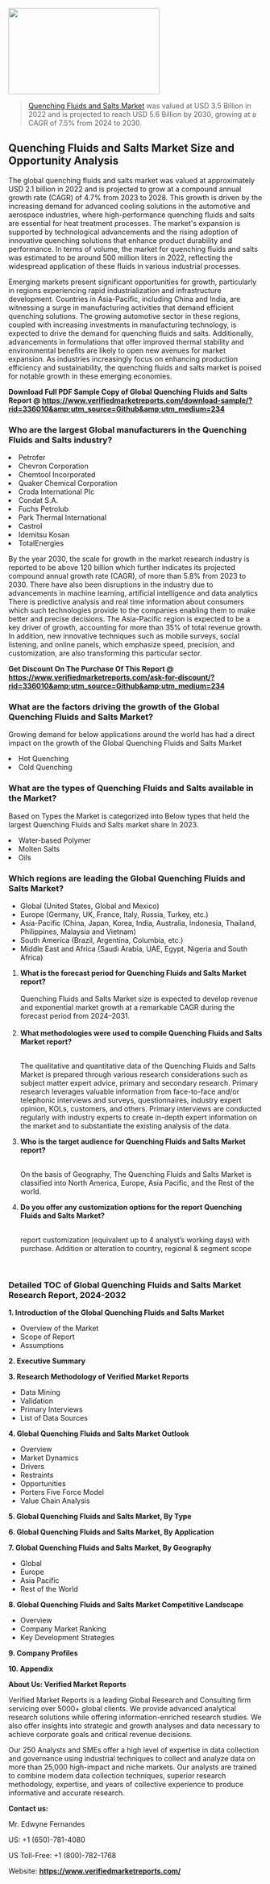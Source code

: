 <img src="https://ffe5etoiles.com/wp-content/uploads/2024/12/MST1-300x171.png" alt="" width="300" height="171" class="alignnone size-medium wp-image-20088" /><blockquote><p><p><a href="https://www.verifiedmarketreports.com/download-sample/?rid=336010&utm_source=Github&utm_medium=234" target="_blank">Quenching Fluids and Salts Market</a> was valued at USD 3.5 Billion in 2022 and is projected to reach USD 5.6 Billion by 2030, growing at a CAGR of 7.5% from 2024 to 2030.</p></blockquote><p><h2>Quenching Fluids and Salts Market Size and Opportunity Analysis</h2><p>The global quenching fluids and salts market was valued at approximately USD 2.1 billion in 2022 and is projected to grow at a compound annual growth rate (CAGR) of 4.7% from 2023 to 2028. This growth is driven by the increasing demand for advanced cooling solutions in the automotive and aerospace industries, where high-performance quenching fluids and salts are essential for heat treatment processes. The market's expansion is supported by technological advancements and the rising adoption of innovative quenching solutions that enhance product durability and performance. In terms of volume, the market for quenching fluids and salts was estimated to be around 500 million liters in 2022, reflecting the widespread application of these fluids in various industrial processes.</p><p>Emerging markets present significant opportunities for growth, particularly in regions experiencing rapid industrialization and infrastructure development. Countries in Asia-Pacific, including China and India, are witnessing a surge in manufacturing activities that demand efficient quenching solutions. The growing automotive sector in these regions, coupled with increasing investments in manufacturing technology, is expected to drive the demand for quenching fluids and salts. Additionally, advancements in formulations that offer improved thermal stability and environmental benefits are likely to open new avenues for market expansion. As industries increasingly focus on enhancing production efficiency and sustainability, the quenching fluids and salts market is poised for notable growth in these emerging economies.</p></p><p class=""><strong>Download Full PDF Sample Copy of Global Quenching Fluids and Salts Report @ <a href="https://www.verifiedmarketreports.com/download-sample/?rid=336010&amp;utm_source=Github&amp;utm_medium=234" target="_blank">https://www.verifiedmarketreports.com/download-sample/?rid=336010&amp;utm_source=Github&amp;utm_medium=234</a></strong></p><h3 id="" class="">Who are the largest Global manufacturers in the Quenching Fluids and Salts industry?</h3><p><li>Petrofer</li><li> Chevron Corporation</li><li> Chemtool Incorporated</li><li> Quaker Chemical Corporation</li><li> Croda International Plc</li><li> Condat S.A.</li><li> Fuchs Petrolub</li><li> Park Thermal International</li><li> Castrol</li><li> Idemitsu Kosan</li><li> TotalEnergies</li></p><div class=""><div class="" dir="" data-message-author-role="" data-message-id="" data-message-model-slug=""><div class=""><div class=""><div class=""><div class="" dir="" data-message-author-role="" data-message-id="" data-message-model-slug=""><div class=""><div class=""><p>By the year 2030, the scale for growth in the market research industry is reported to be above 120 billion which further indicates its projected compound annual growth rate (CAGR), of more than 5.8% from 2023 to 2030. There have also been disruptions in the industry due to advancements in machine learning, artificial intelligence and data analytics There is predictive analysis and real time information about consumers which such technologies provide to the companies enabling them to make better and precise decisions. The Asia-Pacific region is expected to be a key driver of growth, accounting for more than 35% of total revenue growth. In addition, new innovative techniques such as mobile surveys, social listening, and online panels, which emphasize speed, precision, and customization, are also transforming this particular sector.</p><p><strong>Get Discount On The Purchase Of This Report @&nbsp; <a href="https://www.verifiedmarketreports.com/ask-for-discount/?rid=336010&amp;utm_source=Github&amp;utm_medium=234" target="_blank">https://www.verifiedmarketreports.com/ask-for-discount/?rid=336010&amp;utm_source=Github&amp;utm_medium=234</a></strong></p></div></div></div></div></div></div></div></div><h3 id="" class="">What are the factors driving the growth of the Global Quenching Fluids and Salts Market?</h3><p id="" class="">Growing demand for below applications around the world has had a direct impact on the growth of the Global Quenching Fluids and Salts Market</p><p id="" class=""><li>Hot Quenching</li><li> Cold Quenching</li></p><h3 id="" class="">What are the types of Quenching Fluids and Salts available in the Market?</h3><p id="" class="">Based on Types the Market is categorized into Below types that held the largest Quenching Fluids and Salts market share In 2023.</p><p id="" class=""><li>Water-based Polymer</li><li> Molten Salts</li><li> Oils</li></p><h3 id="" class="">Which regions are leading the Global Quenching Fluids and Salts Market?</h3><ul><li>Global (United States, Global and Mexico)</li><li>Europe (Germany, UK, France, Italy, Russia, Turkey, etc.)</li><li>Asia-Pacific (China, Japan, Korea, India, Australia, Indonesia, Thailand, Philippines, Malaysia and Vietnam)</li><li>South America (Brazil, Argentina, Columbia, etc.)</li><li>Middle East and Africa (Saudi Arabia, UAE, Egypt, Nigeria and South Africa)</li></ul><p><ol><li><strong>What is the forecast period for Quenching Fluids and Salts Market report?<br /></strong><br /><span data-sheets-root="1" data-sheets-value="{&quot;1&quot;:2,&quot;2&quot;:&quot;XXXX size is expected to develop revenue and exponential market growth at a remarkable CAGR during the forecast period from 2024&ndash;2030.&quot;}" data-sheets-userformat="{&quot;2&quot;:12674,&quot;4&quot;:{&quot;1&quot;:2,&quot;2&quot;:16776960},&quot;10&quot;:2,&quot;11&quot;:0,&quot;15&quot;:&quot;Arial&quot;,&quot;16&quot;:12}">Quenching Fluids and Salts Market size is expected to develop revenue and exponential market growth at a remarkable CAGR during the forecast period from 2024&ndash;2031.</span><br /><br /></li><li><strong>What methodologies were used to compile Quenching Fluids and Salts Market report?<br /><br /></strong><p>The qualitative and quantitative data of the&nbsp;Quenching Fluids and Salts Market is prepared through various research considerations such as subject matter expert advice, primary and secondary research. Primary research leverages valuable information from face-to-face and/or telephonic interviews and surveys, questionnaires, industry expert opinion, KOLs, customers, and others. Primary interviews are conducted regularly with industry experts to create in-depth expert information on the market and to substantiate the existing analysis of the data.&nbsp;</p></li><li><strong>Who is the target audience for Quenching Fluids and Salts Market report?<br /><br /></strong><p>On the basis of Geography, The&nbsp;Quenching Fluids and Salts Market is classified into North America, Europe, Asia Pacific, and the Rest of the world.</p></li><li><strong>Do you offer any customization options for the report Quenching Fluids and Salts Market?<br /><br /></strong><p>report customization (equivalent up to 4 analyst&rsquo;s working days) with purchase. Addition or alteration to country, regional &amp; segment scope</p><p>&nbsp;</p></li></ol></p><h3 id="" class="">Detailed TOC of Global Quenching Fluids and Salts Market Research Report, 2024-2032</h3><p id="" class=""><strong>1. Introduction of the Global Quenching Fluids and Salts Market</strong></p><ul><li>Overview of the Market</li><li>Scope of Report</li><li>Assumptions</li></ul><p id="" class=""><strong>2. Executive Summary</strong></p><p id="" class=""><strong>3. Research Methodology of&nbsp;Verified Market Reports</strong></p><ul><li>Data Mining</li><li>Validation</li><li>Primary Interviews</li><li>List of Data Sources</li></ul><p id="" class=""><strong>4. Global Quenching Fluids and Salts Market Outlook</strong></p><ul><li>Overview</li><li>Market Dynamics</li><li>Drivers</li><li>Restraints</li><li>Opportunities</li><li>Porters Five Force Model</li><li>Value Chain Analysis</li></ul><p id="" class=""><strong>5. Global Quenching Fluids and Salts Market, By&nbsp;Type</strong></p><p id="" class=""><strong>6. Global Quenching Fluids and Salts Market, By Application</strong></p><p id="" class=""><strong>7. Global Quenching Fluids and Salts Market, By Geography</strong></p><ul><li>Global</li><li>Europe</li><li>Asia Pacific</li><li>Rest of the World</li></ul><p id="" class=""><strong>8. Global Quenching Fluids and Salts Market Competitive Landscape</strong></p><ul><li>Overview</li><li>Company Market Ranking</li><li>Key Development Strategies</li></ul><p id="" class=""><strong>9. Company Profiles</strong></p><p id="" class=""><strong>10. Appendix</strong></p><p id="" class=""><strong>About Us: Verified Market Reports</strong></p><p id="" class="">Verified Market Reports is a leading Global Research and Consulting firm servicing over 5000+ global clients. We provide advanced analytical research solutions while offering information-enriched research studies. We also offer insights into strategic and growth analyses and data necessary to achieve corporate goals and critical revenue decisions.</p><p id="" class="">Our 250 Analysts and SMEs offer a high level of expertise in data collection and governance using industrial techniques to collect and analyze data on more than 25,000 high-impact and niche markets. Our analysts are trained to combine modern data collection techniques, superior research methodology, expertise, and years of collective experience to produce informative and accurate research.</p><p id="" class=""><strong>Contact us:</strong></p><p id="" class="">Mr. Edwyne Fernandes</p><p id="" class="">US: +1 (650)-781-4080</p><p id="" class="">US Toll-Free: +1 (800)-782-1768</p><p id="" class="">Website: <a target="" data-test-app-aware-link=""><strong>https://www.verifiedmarketreports.com/</strong></a></p>
